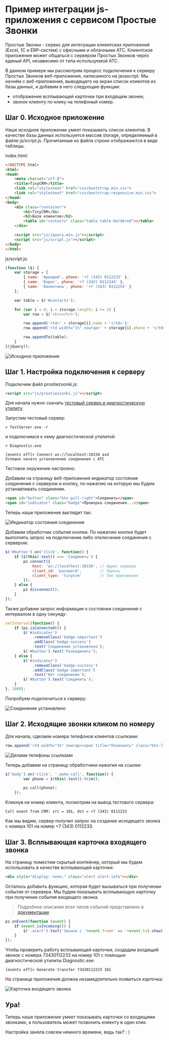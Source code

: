 Пример интеграции js-приложения с сервисом Простые Звонки
==========================================================

Простые Звонки - сервис для интеграции клиентских приложений (Excel, 1C и ERP-cистем) с офисными и облачными АТС. Клиентское приложение может общаться с сервером Простых Звонков через единый API, независимо от типа используемой АТС. 

В данном примере мы рассмотрим процесс подключения к серверу Простых Звонков веб-приложения, написанного на javascript. Мы начнём с веб-приложения, выводящего на экран список клиентов из базы данных, и добавим в него следующие функции:

- отображение всплывающей карточки при входящем звонке;
- звонок клиенту по клику на телефоный номер.

Шаг 0. Исходное приложение
--------------------------

Наше исходное приложение умеет показывать список клиентов. В качестве базы данных используется массив storage, определяемый в файле js/script.js. Прочитанные из файла строки отображаются в виде таблицы.

index.html:

```html
<!DOCTYPE html>
<html>
<head>
    <meta charset="utf-8">
    <title>TinyCRM</title>
    <link rel="stylesheet" href="css/bootstrap.min.css">
    <link rel="stylesheet" href="css/bootstrap-responsive.min.css">
</head>
<body>
    <div class="container">
        <h1>TinyCRM</h1>
        <h2>База клиентов</h2>
        <table id="contacts" class="table table-bordered"></table>
    </div>

    <script src="js/jquery.min.js"></script>
    <script src="js/script.js"></script>
</body>
</html>
```

js/script.js:

```js
(function ($) {
    var storage = [
        { name: 'Аркадий', phone: '+7 (343) 0112233' },
        { name: 'Борис', phone: '+7 (343) 0112244' },
        { name: 'Валентина', phone: '+7 (343) 0112255' }
    ];

    var table = $('#contacts');

    for (var i = 0; i < storage.length; i += 1) {
        var row = $('<tr></tr>');

        row.append('<td>' + storage[i].name + '</td>');
        row.append('<td width="1%" nowrap>' + storage[i].phone + '</td>');

        row.appendTo(table);
    }
}(jQuery));
```

![Исходное приложение](https://github.com/vedisoft/php-sdk-tutorial/raw/master/img/tinycrm-origin.png)

Шаг 1. Настройка подключения к серверу
--------------------------------------

Подключим файл prostiezvonki.js: 

```html
<script src="js/prostiezvonki.js"></script>
```

Для начала нужно скачать [тестовый сервер и диагностическую утилиту](https://github.com/vedisoft/pz-developer-tools).

Запустим тестовый сервер:

    > TestServer.exe -r

и подключимся к нему диагностической утилитой:

    > Diagnostic.exe

    [events off]> Connect ws://localhost:10150 asd
    Успешно начато установление соединения с АТС

Тестовое окружение настроено.

Добавим на страницу веб-приложения индикатор состояния соединения с сервером и кнопку, по нажатию на которую мы будем устанавливать соединение.

```html
<span id="button" class="btn pull-right">Соединить</span>
<span id="indicator" class="badge">Проверка соединения...</span>
```

Теперь наше приложение выглядит так:

![Индикатор состояния соединения](https://github.com/vedisoft/php-sdk-tutorial/raw/master/img/connection-indicator.png)

Добавим обработчик события кнопки. По нажатию кнопки будет выполнять запрос на подключение либо отключение соединения с сервером:

```js
$('#button').on('click', function() {
    if ($(this).text() === 'Соединить') {
        pz.connect({
            host: 'ws://localhost:10150', // Адрес сервера
            client_id: 'password',        // Пароль
            client_type: 'tinycrm'        // Тип приложения
        });
    } else {
        pz.disconnect();
    }
});
```

Также добавим запрос информации о состоянии соединения с интервалом в одну секунду:

```js
setInterval(function() {
    if (pz.isConnected()) {
        $('#indicator')
            .removeClass('badge-important')
            .addClass('badge-success')
            .text('Соединение установлено');
        $('#button').text('Разъединить');
    } else {
        $('#indicator')
            .removeClass('badge-success')
            .addClass('badge-important')
            .text('Нет соединения');
        $('#button').text('Соединить');
    }
}, 1000);
```

Попробуем подключиться к серверу:

![Соединение установлено](https://github.com/vedisoft/php-sdk-tutorial/raw/master/img/connection-established.png)

Шаг 2. Исходящие звонки кликом по номеру
----------------------------------------

Для начала, сделаем номера телефонов клиентов ссылками:

```js
row.append('<td width="1%" nowrap><span title="Позвонить" class="btn-link make-call">' + storage[i].phone + '</span></td>');
```

![Делаем телефоны ссылками](https://github.com/vedisoft/php-sdk-tutorial/raw/master/img/phone-links.png)

Теперь добавим на страницу обработчики нажатия на ссылки:

```js
$('body').on('click', '.make-call', function() {
        var phone = $(this).text().trim();

        pz.call(phone);
    });
```

Кликнув на номер клиента, посмотрим на вывод тестового сервера:

```
Call event from CRM: src = 101, dst = +7 (343) 0112233
```

Как мы видим, сервер получил запрос на создание исходящего звонка с номера 101 на номер +7 (343) 0112233.

Шаг 3. Всплывающая карточка входящего звонка
--------------------------------------------

На страницу поместим скрытый контейнер, который мы будем использовать в качестве всплывающей карточки:

```html
<div style="display: none;" class="alert alert-info"></div>
```

Осталось добавить функцию, которая будет вызываться при получении события от серевера. Мы будем показывать всплывающую карточку при получении события входящего звонка.

> Подробное описание всех типов событий представлено в [документации](https://github.com/vedisoft/php-sdk#--4).

```js
pz.onEvent(function (event) {
    if (event.isIncoming()) {
        $('.alert').text('Звонок с '+event.from+' на '+event.to).show();
    }
});
```

Чтобы проверить работу всплывающей карточки, создадим входящий звонок с номера 73430112233 на номер 101 с помощью диагностической утилиты Diagnostic.exe:

```
[events off]> Generate transfer 73430112233 101
```

На странице приложения должна незамедлительно появиться карточка:

![Карточка входящего звонка](https://github.com/vedisoft/php-sdk-tutorial/raw/master/img/incoming-popup.png)

Ура!
----

Теперь наше приложение умеет показывать карточки со входящими звонками, а пользователь может позвонить клиенту в один клик. 

Настройка заняла совсем немного времени, ведь так? : )